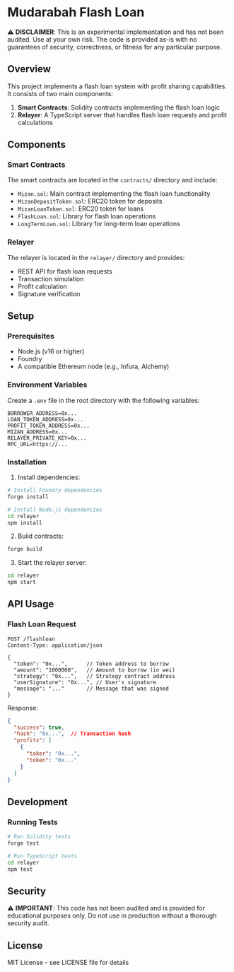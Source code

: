 # Mudarabah Flash Loan

⚠️ **DISCLAIMER**: This is an experimental implementation and has not been audited. Use at your own risk. The code is provided as-is with no guarantees of security, correctness, or fitness for any particular purpose.

## Overview

This project implements a flash loan system with profit sharing capabilities. It consists of two main components:

1. **Smart Contracts**: Solidity contracts implementing the flash loan logic
2. **Relayer**: A TypeScript server that handles flash loan requests and profit calculations

## Components

### Smart Contracts

The smart contracts are located in the `contracts/` directory and include:

- `Mizan.sol`: Main contract implementing the flash loan functionality
- `MizanDepositToken.sol`: ERC20 token for deposits
- `MizanLoanToken.sol`: ERC20 token for loans
- `FlashLoan.sol`: Library for flash loan operations
- `LongTermLoan.sol`: Library for long-term loan operations

### Relayer

The relayer is located in the `relayer/` directory and provides:

- REST API for flash loan requests
- Transaction simulation
- Profit calculation
- Signature verification

## Setup

### Prerequisites

- Node.js (v16 or higher)
- Foundry
- A compatible Ethereum node (e.g., Infura, Alchemy)

### Environment Variables

Create a `.env` file in the root directory with the following variables:

```env
BORROWER_ADDRESS=0x...
LOAN_TOKEN_ADDRESS=0x...
PROFIT_TOKEN_ADDRESS=0x...
MIZAN_ADDRESS=0x...
RELAYER_PRIVATE_KEY=0x...
RPC_URL=https://...
```

### Installation

1. Install dependencies:
```bash
# Install Foundry dependencies
forge install

# Install Node.js dependencies
cd relayer
npm install
```

2. Build contracts:
```bash
forge build
```

3. Start the relayer server:
```bash
cd relayer
npm start
```

## API Usage

### Flash Loan Request

```http
POST /flashloan
Content-Type: application/json

{
  "token": "0x...",      // Token address to borrow
  "amount": "1000000",   // Amount to borrow (in wei)
  "strategy": "0x...",   // Strategy contract address
  "userSignature": "0x...", // User's signature
  "message": "..."       // Message that was signed
}
```

Response:
```json
{
  "success": true,
  "hash": "0x...",  // Transaction hash
  "profits": [
    {
      "taker": "0x...",
      "token": "0x..."
    }
  ]
}
```

## Development

### Running Tests

```bash
# Run Solidity tests
forge test

# Run TypeScript tests
cd relayer
npm test
```

## Security

⚠️ **IMPORTANT**: This code has not been audited and is provided for educational purposes only. Do not use in production without a thorough security audit.

## License

MIT License - see LICENSE file for details 